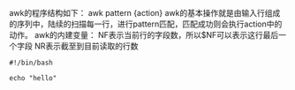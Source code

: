 awk的程序结构如下：
awk pattern {action}
awk的基本操作就是由输入行组成的序列中，陆续的扫描每一行，进行pattern匹配，匹配成功则会执行action中的动作。
awk的内建变量：
NF表示当前行的字段数，所以$NF可以表示这行最后一个字段
NR表示截至到目前读取的行数
```shell
#!/bin/bash

echo "hello"

```


